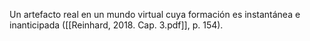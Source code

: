 Un artefacto real en un mundo virtual cuya formación es instantánea e inanticipada ([[Reinhard, 2018. Cap. 3.pdf]], p. 154).